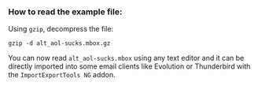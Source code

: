 ### How to read the example file:

Using `gzip`, decompress the file:
```
gzip -d alt_aol-sucks.mbox.gz
```

You can now read `alt_aol-sucks.mbox` using any text editor and it can be directly imported into some email clients like Evolution or Thunderbird with the `ImportExportTools NG` addon.